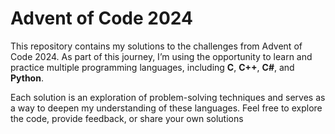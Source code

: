 # Advent of Code 2024

This repository contains my solutions to the challenges from Advent of Code 2024. As part of this journey, I’m using the opportunity to learn and practice multiple programming languages, including **C**, **C++**, **C#**, and **Python**.  

Each solution is an exploration of problem-solving techniques and serves as a way to deepen my understanding of these languages. Feel free to explore the code, provide feedback, or share your own solutions
